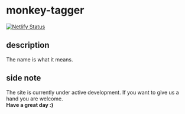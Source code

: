 # monkey-tagger
[![Netlify Status](https://api.netlify.com/api/v1/badges/a904ff37-0892-44f1-aef5-57e37d67c11a/deploy-status)](https://monkey-tagger.netlify.com)
## description
The name is what it means.
## side note
The site is currently under active development. If you want to give us a hand you are welcome.
<br>
<b>Have a great day :)</b>
